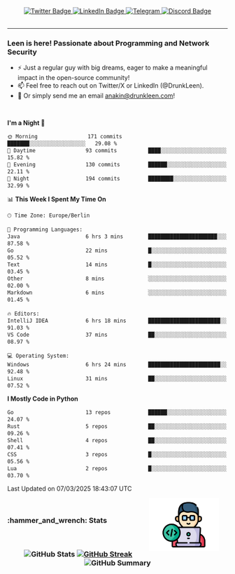 <div id="badges" align="center">
  <a href="https://twitter.com/DrunkLeen">
    <img src="https://img.shields.io/badge/Twitter-blue?style=for-the-badge&logo=twitter&logoColor=white" alt="Twitter Badge"/>
  </a>
  <a href="https://www.instagram.com/reza.df.x">  
    <img src="https://img.shields.io/badge/LinkedIn-skyblue?style=for-the-badge&logo=LinkedIn&logoColor=black" alt="LinkedIn Badge"/>
  </a>
  <a href="http://telegram.me/rezadfx">
    <img src="https://img.shields.io/badge/Telegram-white?style=for-the-badge&logo=telegram&logoColor=blue" alt=Telegram Badge"/>
  </a>
  <a href="https://discord.com/users/DrunkLeen">
    <img src="https://img.shields.io/badge/Discord-gray?style=for-the-badge&logo=discord&logoColor=white" alt="Discord Badge"/>
  </a>
  <br>
  <img src="https://komarev.com/ghpvc/?username=drunkleen&style=flat-square&color=red" alt=""/>
</div>


---



### Leen is here! Passionate about Programming and Network Security

-	:zap: Just a regular guy with big dreams, eager to make a meaningful impact in the open-source community!
-	:mailbox: Feel free to reach out on Twitter/X or LinkedIn (@DrunkLeen).
-	:email: Or simply send me an email [anakin@drunkleen.com](mailto:anakin@drunkleen.com)!



<br>

<!-- <details>
<summary><b>:gear: &nbsp;Git statistics</b></summary>
<br>

[![Top Langs](https://github-readme-stats.vercel.app/api/top-langs/?username=drunkleen&layout=compact&theme=github_dark#gh-dark-mode-only)](https://github.com/drunkleen/github-readme-stats)
[![Top Langs](https://github-readme-stats.vercel.app/api/top-langs/?username=drunkleen&layout=compact&theme=vue#gh-light-mode-only)](https://github.com/drunkleen/github-readme-stats)
[![DrunkLeen's GitHub stats-Dark](https://github-readme-stats.vercel.app/api?username=drunkleen&show_icons=true&theme=github_dark#gh-dark-mode-only)](https://github.com/drunkleen/)
[![DrunkLeen's GitHub stats-Light](https://github-readme-stats.vercel.app/api?username=drunkleen&show_icons=true&theme=vue#gh-light-mode-only)](https://github.com/drunkleen/github-readme-stats)
[![willianrod's wakatime stats](https://github-readme-stats.vercel.app/api/wakatime?username=drunkleen&theme=github_dark#gh-dark-mode-only)](https://github.com/drunkleen/github-readme-stats)
[![willianrod's wakatime stats](https://github-readme-stats.vercel.app/api/wakatime?username=drunkleen&layout=compact&theme=vue#gh-light-mode-only)](https://github.com/drunkleen/github-readme-stats)

</details> -->


<!--START_SECTION:waka-->
**I'm a Night 🦉** 

```text
🌞 Morning                171 commits         ███████░░░░░░░░░░░░░░░░░░   29.08 % 
🌆 Daytime                93 commits          ████░░░░░░░░░░░░░░░░░░░░░   15.82 % 
🌃 Evening                130 commits         ██████░░░░░░░░░░░░░░░░░░░   22.11 % 
🌙 Night                  194 commits         ████████░░░░░░░░░░░░░░░░░   32.99 % 
```


📊 **This Week I Spent My Time On** 

```text
🕑︎ Time Zone: Europe/Berlin

💬 Programming Languages: 
Java                     6 hrs 3 mins        ██████████████████████░░░   87.58 % 
Go                       22 mins             █░░░░░░░░░░░░░░░░░░░░░░░░   05.52 % 
Text                     14 mins             █░░░░░░░░░░░░░░░░░░░░░░░░   03.45 % 
Other                    8 mins              ░░░░░░░░░░░░░░░░░░░░░░░░░   02.00 % 
Markdown                 6 mins              ░░░░░░░░░░░░░░░░░░░░░░░░░   01.45 % 

🔥 Editors: 
IntelliJ IDEA            6 hrs 18 mins       ███████████████████████░░   91.03 % 
VS Code                  37 mins             ██░░░░░░░░░░░░░░░░░░░░░░░   08.97 % 

💻 Operating System: 
Windows                  6 hrs 24 mins       ███████████████████████░░   92.48 % 
Linux                    31 mins             ██░░░░░░░░░░░░░░░░░░░░░░░   07.52 % 
```

**I Mostly Code in Python** 

```text
Go                       13 repos            ██████░░░░░░░░░░░░░░░░░░░   24.07 % 
Rust                     5 repos             ██░░░░░░░░░░░░░░░░░░░░░░░   09.26 % 
Shell                    4 repos             ██░░░░░░░░░░░░░░░░░░░░░░░   07.41 % 
CSS                      3 repos             █░░░░░░░░░░░░░░░░░░░░░░░░   05.56 % 
Lua                      2 repos             █░░░░░░░░░░░░░░░░░░░░░░░░   03.70 % 
```




 Last Updated on 07/03/2025 18:43:07 UTC
<!--END_SECTION:waka-->

<img align='right' height='120' style="margin-right:20px" src='assets/img/programmer.png' alt='Programmer'>


<p align="center">
<br>
<summary><h3><b>:hammer_and_wrench: Stats</b></h3></summary>
<br>

<h3 align="center">
  
![GitHub Stats](http://github-profile-summary-cards.vercel.app/api/cards/stats?username=drunkleen&theme=tokyonight) [![GitHub Streak](https://github-readme-streak-stats.herokuapp.com?user=drunkleen&theme=tokyonight&hide_border=true&date_format=j%20M%5B%20Y%5D&card_width=480)](https://git.io/streak-stats)
![GitHub Summary](http://github-profile-summary-cards.vercel.app/api/cards/profile-details?username=drunkleen&theme=tokyonight)

</h3>
